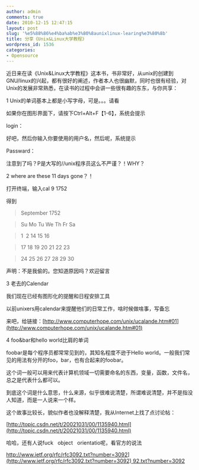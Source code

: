 ```yaml
---
author: admin
comments: true
date: 2010-12-15 12:47:15
layout: post
slug: '%e5%88%86%e4%ba%ab%e3%80%8aunixlinux-learing%e3%80%8b'
title: 分享《Unix&Linux大学教程》
wordpress_id: 1536
categories:
- Opensource
---
```


近日来在读《Unix&Linux大学教程》这本书，书非常好，从unix的创建到GNU/linux的兴起，都有很好的阐述，作者本人也很幽默，同时也很有经验，对Unix的发展非常熟悉，在读书的过程中会讲一些很有趣的东东，与你共享：

1 Unix的单词基本上都是小写字母，可是。。。请看

如果你在图形界面下，请按下Ctrl+Alt+F【1-6】，系统会提示

login：

好吧，然后你输入你要使用的用户名，然后呢，系统提示

Passward：

注意到了吗？P是大写的//unix程序员这么不严谨？！WHY？

2 where are these 11 days gone？！

打开终端，输入cal 9 1752

得到

> 

> 
> September 1752
> 
> 

> 
> Su Mo Tu We Th Fr Sa
> 
> 

> 
> 1  2 14 15 16
> 
> 

> 
> 17 18 19 20 21 22 23
> 
> 

> 
> 24 25 26 27 28 29 30

声明：不是我偷的。您知道原因吗？欢迎留言

3 老去的Calendar

我们现在已经有图形化的提醒和日程安排工具

以前unixers用calendar来提醒他们的日常工作，啥时候做啥事，写备忘

来吧，给链接：[http://www.computerhope.com/unix/ucalande.htm#01](http://www.computerhope.com/unix/ucalande.htm#01)

4 foo&bar和hello world比肩的单词

foobar是每个程序员都常常见到的，其知名程度不逊于Hello world。一般我们常见的用法有分开的foo，bar，也有合起来的foobar。

这个词一般可以用来代表计算机领域一切需要命名的东西，变量，函数，文件名，总之是代表什么都可以。

到底这个词是什么意思，什么来源，似乎很难说清楚，所谓难说清楚，并不是指没人知道，而是一人说来一个样。

这个故事比较长，貌似作者也没解释清楚，我从Internet上找了点讨论帖：

[http://topic.csdn.net/t/20021031/00/1135940.html](http://topic.csdn.net/t/20021031/00/1135940.html)

哈哈，还有人说fuck   object   orientatio呢，看官方的说法

[http://www.ietf.org/rfc/rfc3092.txt?number=3092](http://www.ietf.org/rfc/rfc3092.txt?number=3092)
92.txt?number=3092](http://www.ietf.org/rfc/rfc3092.txt?number=3092)

